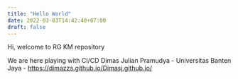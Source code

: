 ```yaml
---
title: "Hello World"
date: 2022-03-03T14:42:40+07:00
draft: false
---
```


Hi, welcome to RG KM repository

We are here playing with CI/CD
Dimas Julian Pramudya - Universitas Banten Jaya - <https://dimazzs.github.io/Dimasj.github.io/>
